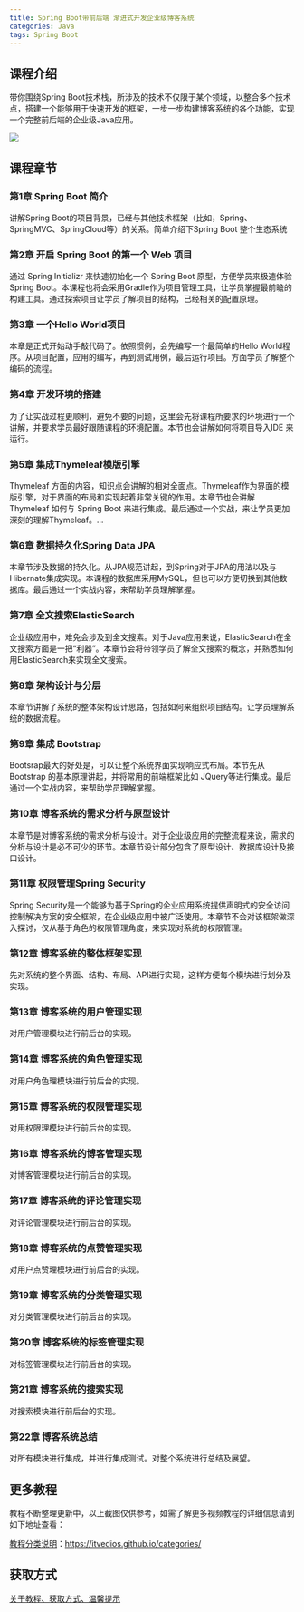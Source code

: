 ```yaml
---
title: Spring Boot带前后端 渐进式开发企业级博客系统
categories: Java
tags: Spring Boot
---
```


## 课程介绍

带你围绕Spring Boot技术栈，所涉及的技术不仅限于某个领域，以整合多个技术点，搭建一个能够用于快速开发的框架，一步一步构建博客系统的各个功能，实现一个完整前后端的企业级Java应用。

![](http://oqn6ggw87.bkt.clouddn.com/渐进式开发企业级博客系统.png)

<!--more-->

## 课程章节

### 第1章 Spring Boot 简介

讲解Spring Boot的项目背景，已经与其他技术框架（比如，Spring、SpringMVC、SpringCloud等）的关系。简单介绍下Spring Boot 整个生态系统

### 第2章 开启 Spring Boot 的第一个 Web 项目

通过 Spring Initializr 来快速初始化一个 Spring Boot 原型，方便学员来极速体验Spring Boot。本课程也将会采用Gradle作为项目管理工具，让学员掌握最前瞻的构建工具。通过探索项目让学员了解项目的结构，已经相关的配置原理。

### 第3章 一个Hello World项目

本章是正式开始动手敲代码了。依照惯例，会先编写一个最简单的Hello World程序。从项目配置，应用的编写，再到测试用例，最后运行项目。方面学员了解整个编码的流程。

### 第4章 开发环境的搭建

为了让实战过程更顺利，避免不要的问题，这里会先将课程所要求的环境进行一个讲解，并要求学员最好跟随课程的环境配置。本节也会讲解如何将项目导入IDE 来运行。

### 第5章 集成Thymeleaf模版引擎

Thymeleaf 方面的内容，知识点会讲解的相对全面点。Thymeleaf作为界面的模版引擎，对于界面的布局和实现起着非常关键的作用。本章节也会讲解Thymeleaf 如何与 Spring Boot 来进行集成。最后通过一个实战，来让学员更加深刻的理解Thymeleaf。...

### 第6章 数据持久化Spring Data JPA

本章节涉及数据的持久化。从JPA规范讲起，到Spring对于JPA的用法以及与Hibernate集成实现。本课程的数据库采用MySQL，但也可以方便切换到其他数据库。最后通过一个实战内容，来帮助学员理解掌握。

### 第7章 全文搜索ElasticSearch

企业级应用中，难免会涉及到全文搜素。对于Java应用来说，ElasticSearch在全文搜索方面是一把“利器”。本章节会将带领学员了解全文搜索的概念，并熟悉如何用ElasticSearch来实现全文搜索。

### 第8章 架构设计与分层

本章节讲解了系统的整体架构设计思路，包括如何来组织项目结构。让学员理解系统的数据流程。

### 第9章 集成 Bootstrap

Bootsrap最大的好处是，可以让整个系统界面实现响应式布局。本节先从Bootstrap 的基本原理讲起，并将常用的前端框架比如 JQuery等进行集成。最后通过一个实战内容，来帮助学员理解掌握。

### 第10章 博客系统的需求分析与原型设计

本章节是对博客系统的需求分析与设计。对于企业级应用的完整流程来说，需求的分析与设计是必不可少的环节。本章节设计部分包含了原型设计、数据库设计及接口设计。

### 第11章 权限管理Spring Security

Spring Security是一个能够为基于Spring的企业应用系统提供声明式的安全访问控制解决方案的安全框架，在企业级应用中被广泛使用。本章节不会对该框架做深入探讨，仅从基于角色的权限管理角度，来实现对系统的权限管理。

### 第12章 博客系统的整体框架实现

先对系统的整个界面、结构、布局、API进行实现，这样方便每个模块进行划分及实现。

### 第13章 博客系统的用户管理实现

对用户管理模块进行前后台的实现。

### 第14章 博客系统的角色管理实现

对用户角色理模块进行前后台的实现。

### 第15章 博客系统的权限管理实现

对用权限理模块进行前后台的实现。

### 第16章 博客系统的博客管理实现

对博客管理模块进行前后台的实现。

### 第17章 博客系统的评论管理实现

对评论管理模块进行前后台的实现。

### 第18章 博客系统的点赞管理实现

对用户点赞理模块进行前后台的实现。

### 第19章 博客系统的分类管理实现

对分类管理模块进行前后台的实现。

### 第20章 博客系统的标签管理实现

对标签管理模块进行前后台的实现。

### 第21章 博客系统的搜索实现

对搜索模块进行前后台的实现。

### 第22章 博客系统总结

对所有模块进行集成，并进行集成测试。对整个系统进行总结及展望。

## 更多教程

教程不断整理更新中，以上截图仅供参考，如需了解更多视频教程的详细信息请到如下地址查看：

[教程分类说明](https://itvedios.github.io/categories/)：<https://itvedios.github.io/categories/>

## 获取方式

[关于教程、获取方式、温馨提示](https://itvedios.github.io/about/)